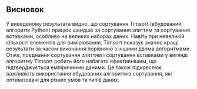 ## Висновок
У виведеному результата видно, що сортування Timsort (вбудований алгоритм Python) працює швидше за сортування злиттям та сортування вставками, особливо на великих наборах даних. Навіть при невеликій кількості елементів для вимірювання, Timsort показує значно кращі результати за часом виконання порівняно з іншими двома алгоритмами.
Отже, поєднання сортування злиттям і сортування вставками у вигляді алгоритму Timsort робить його набагато ефективнішим, що підтверджується емпіричними даними. Це також підкреслює важливість використання вбудованих алгоритмів сортування, які оптимізовані для різних умов та типів даних.
